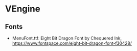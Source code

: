 # VEngine

## Fonts

- MenuFont.ttf: Eight Bit Dragon Font by Chequered Ink, https://www.fontspace.com/eight-bit-dragon-font-f30428/
